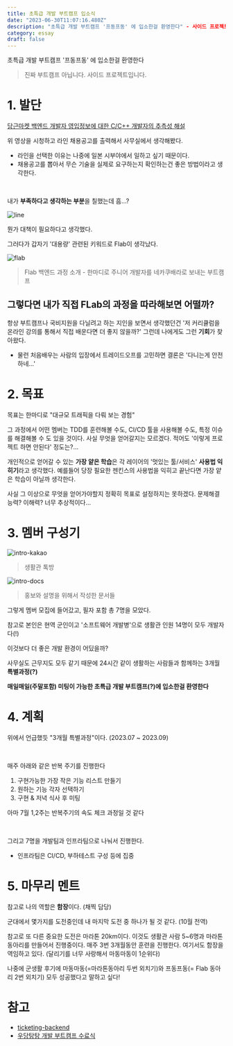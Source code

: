 ```yaml
---
title: 초특급 개발 부트캠프 입소식
date: "2023-06-30T11:07:16.480Z"
description: "초특급 개발 부트캠프 '프동프동' 에 입소한걸 환영한다" - 사이드 프로젝트입니다
category: essay
draft: false
---
```


초특급 개발 부트캠프 '프동프동' 에 입소한걸 환영한다

> 진짜 부트캠프 아닙니다. 사이드 프로젝트입니다.

# 1. 발단

[당근마켓 백엔드 개발자 영입정보에 대한 C/C++ 개발자의 추측성 해설](https://youtu.be/-DI0mHOB5Qc)

위 영상을 시청하고 라인 채용공고를 출력해서 사무실에서 생각해봤다. 

- 라인을 선택한 이유는 나중에 일본 시부야에서 일하고 싶기 때문이다.
- 채용공고를 뽑아서 무슨 기술을 실제로 요구하는지 확인하는건 좋은 방법이라고 생각한다. 

<br/>

내가 **부족하다고 생각하는 부분**을 칠했는데 흠...?

![line](./images/line.jpg)


뭔가 대책이 필요하다고 생각했다. 

그러다가 갑자기 '대용량' 관련된 키워드로 Flab이 생각났다. 

![flab](./images/flab.png)

> Flab 백엔드 과정 소개 - 한마디로 주니어 개발자를 네카쿠배라로 보내는 부트캠프


## 그렇다면 내가 직접 FLab의 과정을 따라해보면 어떨까?

항상 부트캠프나 국비지원을 다닐려고 하는 지인을 보면서 생각했던건 '저 커리큘럼을 온라인 강의를 통해서 직접 배운다면 더 좋지 않을까?' 그런데 나에게도 그런 **기회**가 찾아왔다. 
- 물런 처음배우는 사람의 입장에서 트레이드오프를 고민하면 결론은 '다니는게 안전하네...'


# 2. 목표

목표는 한마디로 "대규모 트래픽을 다뤄 보는 경험"

그 과정에서 어떤 멤버는 TDD를 훈련해볼 수도, CI/CD 툴을 사용해볼 수도, 특정 이슈를 해결해볼 수 도 있을 것이다. 사실 무엇을 얻어갈지는 모르겠다. 적어도 '이렇게 프로젝트 하면 안된다' 정도는?...

개인적으로 얻어갈 수 있는 **가장 얕은 학습**은 각 레이어의 '멋있는 툴/서비스' **사용법 익히기**라고 생각했다. 예를들어 당장 필요한 젠킨스의 사용법을 익히고 끝난다면 가장 얕은 학습이 아닐까 생각한다.

사실 그 이상으로 무엇을 얻어가야할지 정확히 목표로 설정하지는 못하겠다.  문제해결 능력? 이해력? 너무 추상적이다...

# 3. 멤버 구성기

![intro-kakao](./images/intro-kakao.png)
> 생활관 톡방

![intro-docs](./images/intro-docs.jpg)
> 홍보와 설명을 위해서 작성한 문서들

그렇게 멤버 모집에 들어갔고, 필자 포함 총 7명을 모았다. 

참고로 본인은 현역 군인이고 '소프트웨어 개발병'으로 생활관 인원 14명이 모두 개발자다(!) 

이것보다 더 좋은 개발 환경이 어딨을까?

사무실도 근무지도 모두 같기 때문에 24시간 같이 생활하는 사람들과 함께하는 3개월 **특별과정(?)**

**매일매일(주말포함) 미팅이 가능한 초특급 개발 부트캠프(?)에 입소한걸 환영한다**

# 4. 계획

위에서 언급했듯 "3개월 특별과정"이다. (2023.07 ~ 2023.09)

<br/>

매주 아래와 같은 반복 주기를 진행한다

1. 구현가능한 가장 작은 기능 리스트 만들기
2. 원하는 기능 각자 선택하기 
3. 구현 & 저녁 식사 후 미팅

아마 7월 1,2주는 반복주기의 속도 체크 과정일 것 같다

<br/>

그리고 7명을 개발팀과 인프라팀으로 나눠서 진행한다. 
- 인프라팀은 CI/CD, 부하테스트 구성 등에 집중


# 5. 마무리 멘트

참고로 나의 역할은 **함장**이다. (채찍 담당)

군대에서 몇가지를 도전중인데 내 마지막 도전 중 하나가 될 것 같다. (10월 전역)

참고로 또 다른 중요한 도전은 마라톤 20km이다. 이것도 생활관 사람 5~6명과 마라톤 동아리를 만들어서 진행중이다. 매주 3번 3개월동안 훈련을 진행한다. 여기서도 함장을 역임하고 있다. (달리기를 너무 사랑해서 마동마동이 1순위다)

나중에 군생활 후기에 마동마동(=마라톤동아리 두번 외치기)와 프동프동(= Flab 동아리 2번 외치기) 모두 성공했다고 말하고 싶다!

# 참고 
- [ticketing-backend](https://github.com/f-lab-clone/ticketing-backend/blob/main/README.md)
- [우당탕탕 개발 부트캠프 수료식](/essay/f-lab-clone-end) 
